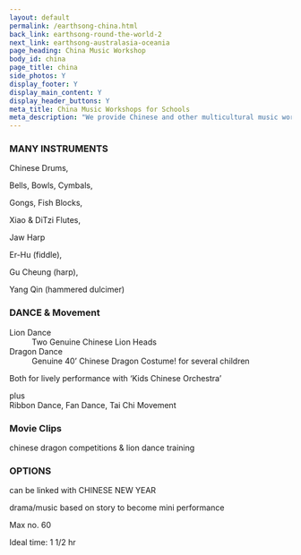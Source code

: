```yaml
---
layout: default
permalink: /earthsong-china.html
back_link: earthsong-round-the-world-2
next_link: earthsong-australasia-oceania
page_heading: China Music Workshop
body_id: china
page_title: china
side_photos: Y
display_footer: Y 
display_main_content: Y
display_header_buttons: Y
meta_title: China Music Workshops for Schools
meta_description: "We provide Chinese and other multicultural music workshops for schools."
---
```

<div class="text_box" id="many_instruments">
    <h3>MANY INSTRUMENTS</h3>
    <p>Chinese Drums,</p>
    <p>Bells, Bowls, Cymbals,</p>
    <p>Gongs, Fish Blocks,</p>
    <p>Xiao &amp; DiTzi Flutes,</p>
    <p>Jaw Harp</p>
    <p>Er-Hu (fiddle),</p>
    <p>Gu Cheung (harp),</p> 
    <p>Yang Qin (hammered dulcimer)</p>  
</div>

<div class="text_box" id="dance">
    <h3>DANCE &amp; Movement</h3>
    <dl>
        <dt>Lion Dance</dt>
        <dd>Two Genuine Chinese Lion Heads</dd>
        <dt>Dragon Dance</dt>
        <dd>Genuine 40’ Chinese Dragon Costume!
        for several children
        </dd> 
    </dl>
    <p>Both for lively performance
    with ‘Kids Chinese Orchestra’</p>
    <p>plus<br />
    Ribbon Dance, Fan Dance, Tai Chi Movement</p>       
</div>

<div class="text_box" id="movie_clips">
    <h3>Movie Clips</h3>
    <p>chinese dragon competitions &amp; lion dance training</p>
</div>

<div class="text_box" id="options">
    <h3>OPTIONS</h3>
    <p>can be linked with
    CHINESE NEW YEAR</p>
    <p>drama/music based on story
    to become mini performance</p>
</div>

<div class="text_box" id="spec">
    <p>Max  no. 60</p>
    <p class="last_item">Ideal  time:  1 1/2 hr</p>
</div>
